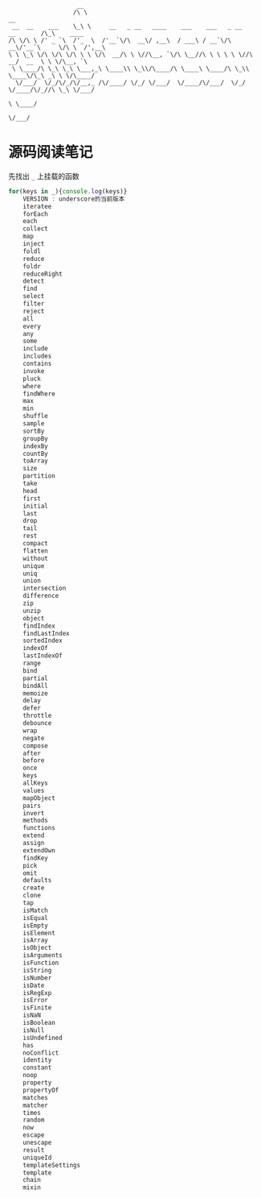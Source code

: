                        __
                      /\ \                                                         __
     __  __    ___    \_\ \     __   _ __   ____    ___    ___   _ __    __       /\_\    ____
    /\ \/\ \ /' _ `\  /'_  \  /'__`\/\  __\/ ,__\  / ___\ / __`\/\  __\/'__`\     \/\ \  /',__\
    \ \ \_\ \/\ \/\ \/\ \ \ \/\  __/\ \ \//\__, `\/\ \__//\ \ \ \ \ \//\  __/  __  \ \ \/\__, `\
     \ \____/\ \_\ \_\ \___,_\ \____\\ \_\\/\____/\ \____\ \____/\ \_\\ \____\/\_\ _\ \ \/\____/
      \/___/  \/_/\/_/\/__,_ /\/____/ \/_/ \/___/  \/____/\/___/  \/_/ \/____/\/_//\ \_\ \/___/
                                                                                  \ \____/
                                                                                   \/___/

# 源码阅读笔记


先找出 `_` 上挂载的函数

```js
for(keys in _){console.log(keys)}
	VERSION : underscore的当前版本
	iteratee
	forEach
	each
	collect
	map
	inject
	foldl
	reduce
	foldr
	reduceRight
	detect
	find
	select
	filter
	reject
	all
	every
	any
	some
	include
	includes
	contains
	invoke
	pluck
	where
	findWhere
	max
	min
	shuffle
	sample
	sortBy
	groupBy
	indexBy
	countBy
	toArray
	size
	partition
	take
	head
	first
	initial
	last
	drop
	tail
	rest
	compact
	flatten
	without
	unique
	uniq
	union
	intersection
	difference
	zip
	unzip
	object
	findIndex
	findLastIndex
	sortedIndex
	indexOf
	lastIndexOf
	range
	bind
	partial
	bindAll
	memoize
	delay
	defer
	throttle
	debounce
	wrap
	negate
	compose
	after
	before
	once
	keys
	allKeys
	values
	mapObject
	pairs
	invert
	methods
	functions
	extend
	assign
	extendOwn
	findKey
	pick
	omit
	defaults
	create
	clone
	tap
	isMatch
	isEqual
	isEmpty
	isElement
	isArray
	isObject
	isArguments
	isFunction
	isString
	isNumber
	isDate
	isRegExp
	isError
	isFinite
	isNaN
	isBoolean
	isNull
	isUndefined
	has
	noConflict
	identity
	constant
	noop
	property
	propertyOf
	matches
	matcher
	times
	random
	now
	escape
	unescape
	result
	uniqueId
	templateSettings
	template
	chain
	mixin
```